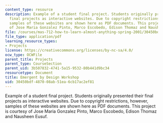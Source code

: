 ```yaml
---
content_type: resource
description: Example of a student final project. Students originally presented their
  final projects as interactive websites. Due to copyright restrictions, however,
  samples of these websites are shown here as PDF documents. This project is courtesy
  of Jose Maria Gonzalez Pinto, Marco Escobedo, Edison Thomaz and Nausheen Eusuf.
file: /courses/mas-712-how-to-learn-almost-anything-spring-2001/30450bdf487008ab51ea6cb17ac2ef81_Emergent_Design.pdf
file_type: application/pdf
learning_resource_types:
- Projects
license: https://creativecommons.org/licenses/by-nc-sa/4.0/
ocw_type: OCWFile
parent_title: Projects
parent_type: CourseSection
parent_uid: 3b507832-4741-5a15-9532-80b441d9bc34
resourcetype: Document
title: Emergent by Design Workshop
uid: 30450bdf-4870-08ab-51ea-6cb17ac2ef81
---
```

Example of a student final project. Students originally presented their final projects as interactive websites. Due to copyright restrictions, however, samples of these websites are shown here as PDF documents. This project is courtesy of Jose Maria Gonzalez Pinto, Marco Escobedo, Edison Thomaz and Nausheen Eusuf.